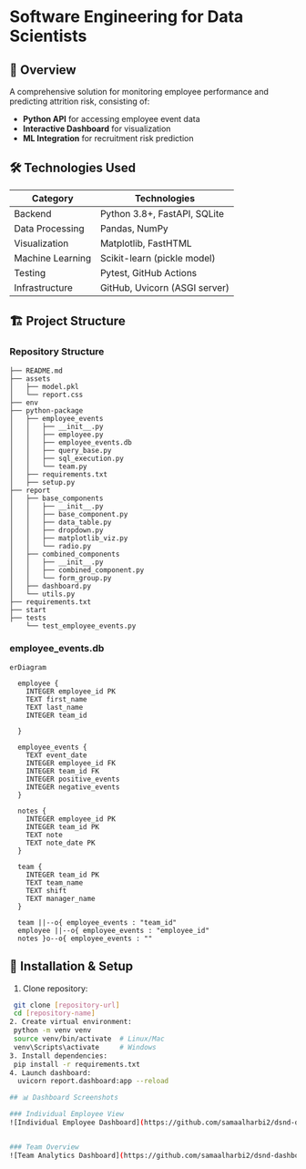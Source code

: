 
# Software Engineering for Data Scientists

## 📌 Overview
A comprehensive solution for monitoring employee performance and predicting attrition risk, consisting of:
- **Python API** for accessing employee event data
- **Interactive Dashboard** for visualization
- **ML Integration** for recruitment risk prediction

## 🛠 Technologies Used
| Category        | Technologies                          |
|-----------------|---------------------------------------|
| Backend         | Python 3.8+, FastAPI, SQLite         |
| Data Processing | Pandas, NumPy                        |
| Visualization   | Matplotlib, FastHTML                 |
| Machine Learning| Scikit-learn (pickle model)          |
| Testing         | Pytest, GitHub Actions               |
| Infrastructure  | GitHub, Uvicorn (ASGI server)        |

## 🏗 Project Structure
### Repository Structure
```
├── README.md
├── assets
│   ├── model.pkl
│   └── report.css
├── env
├── python-package
│   ├── employee_events
│   │   ├── __init__.py
│   │   ├── employee.py
│   │   ├── employee_events.db
│   │   ├── query_base.py
│   │   ├── sql_execution.py
│   │   └── team.py
│   ├── requirements.txt
│   ├── setup.py
├── report
│   ├── base_components
│   │   ├── __init__.py
│   │   ├── base_component.py
│   │   ├── data_table.py
│   │   ├── dropdown.py
│   │   ├── matplotlib_viz.py
│   │   └── radio.py
│   ├── combined_components
│   │   ├── __init__.py
│   │   ├── combined_component.py
│   │   └── form_group.py
│   ├── dashboard.py
│   └── utils.py
├── requirements.txt
├── start
├── tests
    └── test_employee_events.py
```

### employee_events.db

```mermaid
erDiagram

  employee {
    INTEGER employee_id PK
    TEXT first_name
    TEXT last_name
    INTEGER team_id
    
  }

  employee_events {
    TEXT event_date
    INTEGER employee_id FK
    INTEGER team_id FK
    INTEGER positive_events
    INTEGER negative_events
  }

  notes {
    INTEGER employee_id PK
    INTEGER team_id PK
    TEXT note
    TEXT note_date PK
  }

  team {
    INTEGER team_id PK
    TEXT team_name
    TEXT shift
    TEXT manager_name
  }

  team ||--o{ employee_events : "team_id"
  employee ||--o{ employee_events : "employee_id"
  notes }o--o{ employee_events : ""
```

## 🚀 Installation & Setup
1. Clone repository:
  ```bash
   git clone [repository-url]
   cd [repository-name]
2. Create virtual environment:
   python -m venv venv
   source venv/bin/activate  # Linux/Mac
   venv\Scripts\activate     # Windows
3. Install dependencies:
   pip install -r requirements.txt
4. Launch dashboard:
    uvicorn report.dashboard:app --reload

## 📊 Dashboard Screenshots

### Individual Employee View
![Individual Employee Dashboard](https://github.com/samaalharbi2/dsnd-dashboard-project/blob/main/employee.jpg)


### Team Overview
![Team Analytics Dashboard](https://github.com/samaalharbi2/dsnd-dashboard-project/blob/main/Team.jpg)

